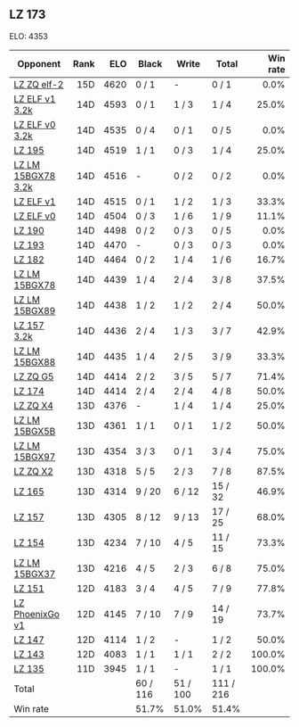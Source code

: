 ## LZ 173 ##

ELO: 4353

Opponent | Rank | ELO | Black | Write | Total | Win rate
---------|-----:|----:|-------|-------|-------|-------:
[LZ ZQ elf-2](LZ%20ZQ%20elf-2.md) | 15D | 4620 | 0 / 1 | - | 0 / 1 | 0.0%
[LZ ELF v1 3.2k](LZ%20ELF%20v1%203.2k.md) | 14D | 4593 | 0 / 1 | 1 / 3 | 1 / 4 | 25.0%
[LZ ELF v0 3.2k](LZ%20ELF%20v0%203.2k.md) | 14D | 4535 | 0 / 4 | 0 / 1 | 0 / 5 | 0.0%
[LZ 195](LZ%20195.md) | 14D | 4519 | 1 / 1 | 0 / 3 | 1 / 4 | 25.0%
[LZ LM 15BGX78 3.2k](LZ%20LM%2015BGX78%203.2k.md) | 14D | 4516 | - | 0 / 2 | 0 / 2 | 0.0%
[LZ ELF v1](LZ%20ELF%20v1.md) | 14D | 4515 | 0 / 1 | 1 / 2 | 1 / 3 | 33.3%
[LZ ELF v0](LZ%20ELF%20v0.md) | 14D | 4504 | 0 / 3 | 1 / 6 | 1 / 9 | 11.1%
[LZ 190](LZ%20190.md) | 14D | 4498 | 0 / 2 | 0 / 3 | 0 / 5 | 0.0%
[LZ 193](LZ%20193.md) | 14D | 4470 | - | 0 / 3 | 0 / 3 | 0.0%
[LZ 182](LZ%20182.md) | 14D | 4464 | 0 / 2 | 1 / 4 | 1 / 6 | 16.7%
[LZ LM 15BGX78](LZ%20LM%2015BGX78.md) | 14D | 4439 | 1 / 4 | 2 / 4 | 3 / 8 | 37.5%
[LZ LM 15BGX89](LZ%20LM%2015BGX89.md) | 14D | 4438 | 1 / 2 | 1 / 2 | 2 / 4 | 50.0%
[LZ 157 3.2k](LZ%20157%203.2k.md) | 14D | 4436 | 2 / 4 | 1 / 3 | 3 / 7 | 42.9%
[LZ LM 15BGX88](LZ%20LM%2015BGX88.md) | 14D | 4435 | 1 / 4 | 2 / 5 | 3 / 9 | 33.3%
[LZ ZQ G5](LZ%20ZQ%20G5.md) | 14D | 4414 | 2 / 2 | 3 / 5 | 5 / 7 | 71.4%
[LZ 174](LZ%20174.md) | 14D | 4414 | 2 / 4 | 2 / 4 | 4 / 8 | 50.0%
[LZ ZQ X4](LZ%20ZQ%20X4.md) | 13D | 4376 | - | 1 / 4 | 1 / 4 | 25.0%
[LZ LM 15BGX5B](LZ%20LM%2015BGX5B.md) | 13D | 4361 | 1 / 1 | 0 / 1 | 1 / 2 | 50.0%
[LZ LM 15BGX97](LZ%20LM%2015BGX97.md) | 13D | 4354 | 3 / 3 | 0 / 1 | 3 / 4 | 75.0%
[LZ ZQ X2](LZ%20ZQ%20X2.md) | 13D | 4318 | 5 / 5 | 2 / 3 | 7 / 8 | 87.5%
[LZ 165](LZ%20165.md) | 13D | 4314 | 9 / 20 | 6 / 12 | 15 / 32 | 46.9%
[LZ 157](LZ%20157.md) | 13D | 4305 | 8 / 12 | 9 / 13 | 17 / 25 | 68.0%
[LZ 154](LZ%20154.md) | 13D | 4234 | 7 / 10 | 4 / 5 | 11 / 15 | 73.3%
[LZ LM 15BGX37](LZ%20LM%2015BGX37.md) | 13D | 4216 | 4 / 5 | 2 / 3 | 6 / 8 | 75.0%
[LZ 151](LZ%20151.md) | 12D | 4183 | 3 / 4 | 4 / 5 | 7 / 9 | 77.8%
[LZ PhoenixGo v1](LZ%20PhoenixGo%20v1.md) | 12D | 4145 | 7 / 10 | 7 / 9 | 14 / 19 | 73.7%
[LZ 147](LZ%20147.md) | 12D | 4114 | 1 / 2 | - | 1 / 2 | 50.0%
[LZ 143](LZ%20143.md) | 12D | 4083 | 1 / 1 | 1 / 1 | 2 / 2 | 100.0%
[LZ 135](LZ%20135.md) | 11D | 3945 | 1 / 1 | - | 1 / 1 | 100.0%
Total | | | 60 / 116 | 51 / 100 | 111 / 216 | 
Win rate| | | 51.7% | 51.0% | 51.4% | 
